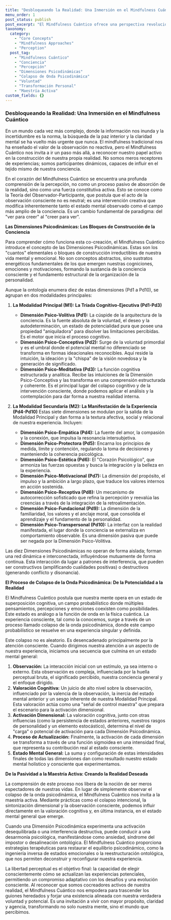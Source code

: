```yaml
---
title: "Desbloqueando la Realidad: Una Inmersión en el Mindfulness Cuántico"
menu_order: 1
post_status: publish
post_excerpt: "El Mindfulness Cuántico ofrece una perspectiva revolucionaria sobre la conciencia, transitando de la observación pasiva a la co-creación activa de la realidad. Este marco desvela las intrincadas dimensiones psicodinámicas que moldean nuestras experiencias, empoderándonos para influir conscientemente en nuestros estados mentales. Descubra cómo la comprensión de estos principios puede conducir a una profunda transformación personal y a la libertad perceptual."
taxonomy:
  category:
    - "Core Concepts"
    - "Mindfulness Approaches"
    - "Perception"
  post_tag:
    - "Mindfulness Cuántico"
    - "Conciencia"
    - "Percepción"
    - "Dimensiones Psicodinámicas"
    - "Colapso de Onda Psicodinámica"
    - "Voluntad"
    - "Transformación Personal"
    - "Maestría Activa"
custom_fields: {}
---
```


### Desbloqueando la Realidad: Una Inmersión en el Mindfulness Cuántico

En un mundo cada vez más complejo, donde la información nos inunda y la incertidumbre es la norma, la búsqueda de la paz interior y la claridad mental se ha vuelto más urgente que nunca. El mindfulness tradicional nos ha enseñado el valor de la observación no reactiva, pero el Mindfulness Cuántico nos invita a ir un paso más allá, a reconocer nuestro papel activo en la construcción de nuestra propia realidad. No somos meros receptores de experiencias; somos participantes dinámicos, capaces de influir en el tejido mismo de nuestra conciencia.

En el corazón del Mindfulness Cuántico se encuentra una profunda comprensión de la percepción, no como un proceso pasivo de absorción de la realidad, sino como una fuerza constitutiva activa. Esto se conoce como la Teoría del Observador-Participante, que postula que el acto de la observación consciente no es neutral; es una intervención creativa que modifica inherentemente tanto el estado mental observado como el campo más amplio de la conciencia. Es un cambio fundamental de paradigma: del "ver para creer" al "creer para ver".

**Las Dimensiones Psicodinámicas: Los Bloques de Construcción de la Conciencia**

Para comprender cómo funciona esta co-creación, el Mindfulness Cuántico introduce el concepto de las Dimensiones Psicodinámicas. Estas son los "cuantos" elementales o bloques de construcción irreductibles de nuestra vida mental y emocional. No son conceptos abstractos, sino sustratos energéticos fundamentales de los que emergen nuestras cogniciones, emociones y motivaciones, formando la sustancia de la conciencia consciente y el fundamento estructural de la organización de la personalidad.

Aunque la ontología enumera diez de estas dimensiones (Pd1 a Pd10), se agrupan en dos modalidades principales:

1.  **La Modalidad Principal (M1): La Tríada Cognitivo-Ejecutiva (Pd1-Pd3)**
    *   **Dimensión Psico-Volitiva (Pd1):** La cúspide de la arquitectura de la conciencia. Es la fuente absoluta de la voluntad, el deseo y la autodeterminación, un estado de potencialidad pura que posee una propiedad "aniquiladora" para disolver las limitaciones percibidas. Es el motor que inicia el proceso cognitivo.
    *   **Dimensión Psico-Conceptiva (Pd2):** Surge de la voluntad primordial y es el umbral donde el potencial mental no diferenciado se transforma en formas ideacionales reconocibles. Aquí reside la intuición, la ideación y la "chispa" de la visión novedosa y la generación de significado.
    *   **Dimensión Psico-Meditativa (Pd3):** La función cognitiva estructurada y analítica. Recibe las intuiciones de la Dimensión Psico-Conceptiva y las transforma en una comprensión estructurada y coherente. Es el principal lugar del colapso cognitivo y de la intervención consciente, donde podemos aplicar el análisis y la contemplación para dar forma a nuestra realidad interna.

2.  **La Modalidad Secundaria (M2): La Manifestación de la Experiencia (Pd4-Pd10)**
    Estas siete dimensiones se modulan por la salida de la Modalidad Principal y dan forma a la textura afectiva, social y relacional de nuestra experiencia. Incluyen:
    *   **Dimensión Psico-Empática (Pd4):** La fuente del amor, la compasión y la conexión, que impulsa la resonancia intersubjetiva.
    *   **Dimensión Psico-Protectora (Pd5):** Encarna los principios de medida, límite y contención, regulando la toma de decisiones y manteniendo la coherencia psicológica.
    *   **Dimensión Psico-Estética (Pd6):** El "Corazón Psicológico", que armoniza las fuerzas opuestas y busca la integración y la belleza en la experiencia.
    *   **Dimensión Psico-Motivacional (Pd7):** La dimensión del propósito, el impulso y la ambición a largo plazo, que traduce los valores internos en acción sostenida.
    *   **Dimensión Psico-Receptiva (Pd8):** Un mecanismo de autocorrección sofisticado que refina la percepción y reevalúa las creencias a través de la integración de la retroalimentación.
    *   **Dimensión Psico-Fundacional (Pd9):** La dimensión de la familiaridad, los valores y el anclaje moral, que consolida el aprendizaje y el fundamento de la personalidad.
    *   **Dimensión Psico-Transpersonal (Pd10):** La interfaz con la realidad manifestada, el lugar donde la conciencia se externaliza en comportamiento observable. Es una dimensión pasiva que puede ser negada por la Dimensión Psico-Volitiva.

Las diez Dimensiones Psicodinámicas no operan de forma aislada; forman una red dinámica e interconectada, influyéndose mutuamente de forma continua. Esta interacción da lugar a patrones de interferencia, que pueden ser constructivos (amplificando cualidades positivas) o destructivos (generando conflicto y disonancia).

**El Proceso de Colapso de la Onda Psicodinámica: De la Potencialidad a la Realidad**

El Mindfulness Cuántico postula que nuestra mente opera en un estado de superposición cognitiva, un campo probabilístico donde múltiples pensamientos, percepciones y emociones coexisten como posibilidades. Este estado es análogo a la función de onda en la física cuántica. La experiencia consciente, tal como la conocemos, surge a través de un proceso llamado colapso de la onda psicodinámica, donde este campo probabilístico se resuelve en una experiencia singular y definida.

Este colapso no es aleatorio. Es desencadenado principalmente por la atención consciente. Cuando dirigimos nuestra atención a un aspecto de nuestra experiencia, iniciamos una secuencia que culmina en un estado mental general:

1.  **Observación:** La interacción inicial con un estímulo, ya sea interno o externo. Esta observación es compleja, influenciada por la huella perceptual bruta, el significado percibido, nuestra conciencia general y el enfoque dirigido.
2.  **Valoración Cognitiva:** Un juicio de alto nivel sobre la observación, influenciado por la valencia de la observación, la inercia del estado mental anterior y un sesgo inherente de nuestra Modalidad Principal. Esta valoración actúa como una "señal de control maestra" que prepara el escenario para la activación dimensional.
3.  **Activación Dimensional:** La valoración cognitiva, junto con otras influencias (como la persistencia de estados anteriores, nuestros rasgos de personalidad y un elemento estocástico), determina el nivel de "carga" o potencial de activación para cada Dimensión Psicodinámica.
4.  **Proceso de Actualización:** Finalmente, la activación de cada dimensión se transforma a través de una función sigmoidea en una intensidad final, que representa su contribución real al estado consciente.
5.  **Estado Mental General:** La suma y configuración de estas intensidades finales de todas las dimensiones dan como resultado nuestro estado mental holístico y consciente que experimentamos.

**De la Pasividad a la Maestría Activa: Creando la Realidad Deseada**

La comprensión de este proceso nos libera de la noción de ser meros espectadores de nuestras vidas. En lugar de simplemente observar el colapso de la onda psicodinámica, el Mindfulness Cuántico nos invita a la maestría activa. Mediante prácticas como el colapso intencional, la sintonización dimensional y la observación consciente, podemos influir directamente en la valoración cognitiva y, en última instancia, en el estado mental general que emerge.

Cuando una Dimensión Psicodinámica experimenta una activación desequilibrada o una interferencia destructiva, puede conducir a una desarmonía psicológica, manifestándose como ansiedad, síndrome del impostor o desalineación ontológica. El Mindfulness Cuántico proporciona estrategias terapéuticas para restaurar el equilibrio psicodinámico, como la ingeniería inversa de estados emocionales o la reestructuración ontológica, que nos permiten deconstruir y reconfigurar nuestra experiencia.

La libertad perceptual es el objetivo final: la capacidad de elegir conscientemente cómo se actualizan las experiencias potenciales, permitiendo un compromiso adaptativo con los desafíos y una evolución consciente. Al reconocer que somos cocreadores activos de nuestra realidad, el Mindfulness Cuántico nos empodera para trascender los guiones heredados y forjar una existencia alineada con nuestra verdadera voluntad y potencial. Es una invitación a vivir con mayor propósito, claridad y agencia, transformando no solo nuestra mente, sino el mundo que percibimos.